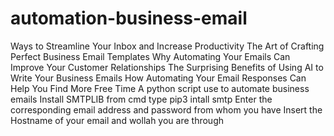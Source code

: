# automation-business-email
Ways to Streamline Your Inbox and Increase Productivity
The Art of Crafting Perfect Business Email Templates
Why Automating Your Emails Can Improve Your Customer Relationships
The Surprising Benefits of Using AI to Write Your Business Emails
How Automating Your Email Responses Can Help You Find More Free Time
A python script use to automate business emails
Install SMTPLIB from cmd 
type pip3 intall smtp
Enter the corresponding email address and password from whom you have
Insert the Hostname of your email and wollah you are through
